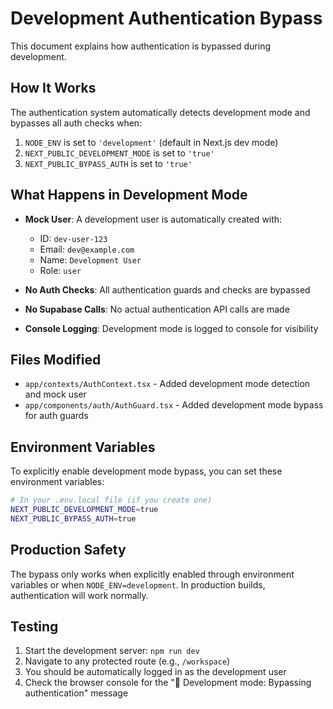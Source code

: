 # Development Authentication Bypass

This document explains how authentication is bypassed during development.

## How It Works

The authentication system automatically detects development mode and bypasses all auth checks when:

1. `NODE_ENV` is set to `'development'` (default in Next.js dev mode)
2. `NEXT_PUBLIC_DEVELOPMENT_MODE` is set to `'true'`
3. `NEXT_PUBLIC_BYPASS_AUTH` is set to `'true'`

## What Happens in Development Mode

- **Mock User**: A development user is automatically created with:
  - ID: `dev-user-123`
  - Email: `dev@example.com`
  - Name: `Development User`
  - Role: `user`

- **No Auth Checks**: All authentication guards and checks are bypassed
- **No Supabase Calls**: No actual authentication API calls are made
- **Console Logging**: Development mode is logged to console for visibility

## Files Modified

- `app/contexts/AuthContext.tsx` - Added development mode detection and mock user
- `app/components/auth/AuthGuard.tsx` - Added development mode bypass for auth guards

## Environment Variables

To explicitly enable development mode bypass, you can set these environment variables:

```bash
# In your .env.local file (if you create one)
NEXT_PUBLIC_DEVELOPMENT_MODE=true
NEXT_PUBLIC_BYPASS_AUTH=true
```

## Production Safety

The bypass only works when explicitly enabled through environment variables or when `NODE_ENV=development`. In production builds, authentication will work normally.

## Testing

1. Start the development server: `npm run dev`
2. Navigate to any protected route (e.g., `/workspace`)
3. You should be automatically logged in as the development user
4. Check the browser console for the "🔧 Development mode: Bypassing authentication" message
